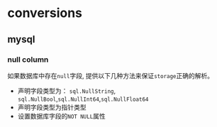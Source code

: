 # conversions

## mysql

### null column

如果数据库中存在`null`字段, 提供以下几种方法来保证`storage`正确的解析。

- 声明字段类型为： `sql.NullString`, `sql.NullBool`,`sql.NullInt64`,`sql.NullFloat64`
- 声明字段类型为指针类型
- 设置数据库字段的`NOT NULL`属性
